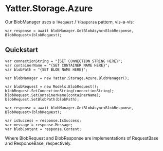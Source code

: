 # Yatter.Storage.Azure

Our BlobManager uses a ```TRequest``` / ```TResponse``` pattern, vis-a-vis:

```
var response = await blobManager.GetBlobAsync<BlobResponse, BlobRequest>(blobRequest);
```

## Quickstart

```
var connectionString = "{SET CONNECTION STRING HERE}";
var containerName = "{SET CONTAINER NAME HERE}";
var blobPath = "{SET BLOB NAME HERE}";

var blobManager = new Yatter.Storage.Azure.BlobManager();

var blobRequest = new Models.BlobRequest();
blobRequest.SetConnectionString(connectionString);
blobRequest.SetContainerName(containerName);
blobRequest.SetBlobPath(blobPath);

var response = await blobManager.GetBlobAsync<BlobResponse, BlobRequest>(blobRequest);

var isSuccess = response.IsSuccess;
var message = response.Message;
var blobContent = response.Content;
```

Where BlobRequest and BlobResponse are implementations of RequestBase and ResponseBase, respectively.
